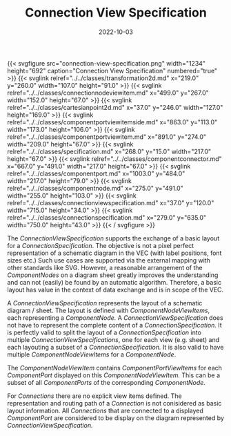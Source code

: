 ﻿---
title: Connection View Specification
toc: false
type: specs
layout: diagram
date: "2022-10-03"
draft: false
specification: VEC
version: 2.0.1
documentType: "Recommendation"
elementType: Diagram
classes:
  - Transformation2D
  - ConnectionNodeViewItem
  - CartesianPoint2D
  - ComponentPortViewItemSide
  - ComponentPortViewItem
  - Specification
  - ComponentConnector
  - ComponentPort
  - ComponentNode
  - ConnectionViewSpecification
  - ConnectionSpecification
menu:
  VEC-2.0.1:    
    parent: connectivity
    identifier: connectivity/connection-view-specification
    weight: 1010005 

# Prev/next pager order (if `docs_section_pager` enabled in `params.toml`)
weight: 1010005
---
{{< svgfigure src="connection-view-specification.png" width="1234" height="692" caption="Connection View Specification" numbered="true" >}}
  {{< svglink relref="../../classes/transformation2d.md" x="219.0" y="260.0" width="107.0" height="91.0" >}}
  {{< svglink relref="../../classes/connectionnodeviewitem.md" x="499.0" y="267.0" width="152.0" height="67.0" >}}
  {{< svglink relref="../../classes/cartesianpoint2d.md" x="37.0" y="246.0" width="127.0" height="169.0" >}}
  {{< svglink relref="../../classes/componentportviewitemside.md" x="863.0" y="113.0" width="173.0" height="106.0" >}}
  {{< svglink relref="../../classes/componentportviewitem.md" x="891.0" y="274.0" width="209.0" height="67.0" >}}
  {{< svglink relref="../../classes/specification.md" x="268.0" y="15.0" width="217.0" height="67.0" >}}
  {{< svglink relref="../../classes/componentconnector.md" x="667.0" y="491.0" width="217.0" height="67.0" >}}
  {{< svglink relref="../../classes/componentport.md" x="1003.0" y="484.0" width="217.0" height="79.0" >}}
  {{< svglink relref="../../classes/componentnode.md" x="275.0" y="491.0" width="255.0" height="103.0" >}}
  {{< svglink relref="../../classes/connectionviewspecification.md" x="37.0" y="120.0" width="715.0" height="34.0" >}}
  {{< svglink relref="../../classes/connectionspecification.md" x="279.0" y="635.0" width="750.0" height="43.0" >}}
{{< / svgfigure >}}
<p> The <i>ConnectionViewSpecification</i> supports the exchange of a basic layout for a <i>ConnectionSpecification</i>. The objective is not a pixel perfect representation of a schematic diagram in the VEC (with label positions, font sizes etc.) Such use cases are supported via the external mapping with other standards like SVG. However, a reasonable arrangement of the <i>ComponentNodes</i> on a diagram sheet greatly improves the understanding and can not (easily) be found by an automatic algorithm.&#160;Therefore, a basic layout has value in the context of data exchange and is in scope of the VEC.      </p>      <p> A <i>ConnectionViewSpecification</i> represents the layout of a schematic diagram /&#160;sheet. The layout is defined with <i>ComponentNodeViewItems</i>, each representing a <i>Component</i><i>Node.</i> A <i>ConnectionViewSpecification</i> does not have to represent the complete content of a <i>ConnectionSpecification.</i> It is perfectly valid to split the layout of a <i>ConnectionSpecification </i>into multiple <i>ConnectionViewSpecifications</i>, one for each view (e.g. sheet) and each layouting a subset of a <i>ConnectionSpecification.</i> It is also valid to have multiple <i>Component</i><i>NodeViewItems</i> for a <i>Component</i><i>Node</i>.      </p>      <p> The <i>Component</i><i>NodeViewItem</i> contains <i>Component</i><i>PortViewItems</i> for each <i>Component</i><i>Port</i> displayed on this <i>Component</i><i>NodeViewItem.&#160;</i>This can be a subset of all <i>Component</i><i>Ports </i>of the corresponding <i>Component</i><i>Node. </i>      </p>      <p> For <i>Connections</i> there are no explicit view items defined. The representation and routing path of a <i>Connection</i><i> </i>is not conisidered as basic layout information. All <i>Connections</i> that are connected to a displayed <i>Component</i><i>Port</i> are considered to be display on the diagram represented by <i>ConnectionViewSpecification</i><i>.</i>      </p>      <p> <i>&#160;</i>      </p>      <p> &#160;      </p>
